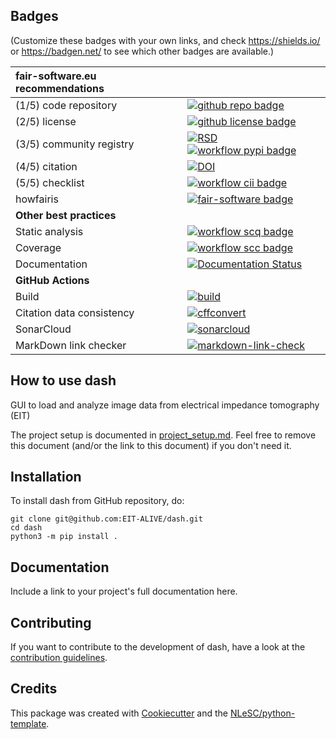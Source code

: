## Badges

(Customize these badges with your own links, and check https://shields.io/ or https://badgen.net/ to see which other badges are available.)

| fair-software.eu recommendations | |
| :-- | :--  |
| (1/5) code repository              | [![github repo badge](https://img.shields.io/badge/github-repo-000.svg?logo=github&labelColor=gray&color=blue)](git@github.com:EIT-ALIVE/dash) |
| (2/5) license                      | [![github license badge](https://img.shields.io/github/license/EIT-ALIVE/dash)](git@github.com:EIT-ALIVE/dash) |
| (3/5) community registry           | [![RSD](https://img.shields.io/badge/rsd-dash-00a3e3.svg)](https://www.research-software.nl/software/dash) [![workflow pypi badge](https://img.shields.io/pypi/v/dash.svg?colorB=blue)](https://pypi.python.org/project/dash/) |
| (4/5) citation                     | [![DOI](https://zenodo.org/badge/DOI/<replace-with-created-DOI>.svg)](https://doi.org/<replace-with-created-DOI>) |
| (5/5) checklist                    | [![workflow cii badge](https://bestpractices.coreinfrastructure.org/projects/<replace-with-created-project-identifier>/badge)](https://bestpractices.coreinfrastructure.org/projects/<replace-with-created-project-identifier>) |
| howfairis                          | [![fair-software badge](https://img.shields.io/badge/fair--software.eu-%E2%97%8F%20%20%E2%97%8F%20%20%E2%97%8F%20%20%E2%97%8F%20%20%E2%97%8B-yellow)](https://fair-software.eu) |
| **Other best practices**           | &nbsp; |
| Static analysis                    | [![workflow scq badge](https://sonarcloud.io/api/project_badges/measure?project=EIT-ALIVE_dash&metric=alert_status)](https://sonarcloud.io/dashboard?id=EIT-ALIVE_dash) |
| Coverage                           | [![workflow scc badge](https://sonarcloud.io/api/project_badges/measure?project=EIT-ALIVE_dash&metric=coverage)](https://sonarcloud.io/dashboard?id=EIT-ALIVE_dash) |
| Documentation                      | [![Documentation Status](https://readthedocs.org/projects/dash/badge/?version=latest)](https://dash.readthedocs.io/en/latest/?badge=latest) |
| **GitHub Actions**                 | &nbsp; |
| Build                              | [![build](git@github.com:EIT-ALIVE/dash/actions/workflows/build.yml/badge.svg)](git@github.com:EIT-ALIVE/dash/actions/workflows/build.yml) |
| Citation data consistency               | [![cffconvert](git@github.com:EIT-ALIVE/dash/actions/workflows/cffconvert.yml/badge.svg)](git@github.com:EIT-ALIVE/dash/actions/workflows/cffconvert.yml) |
| SonarCloud                         | [![sonarcloud](git@github.com:EIT-ALIVE/dash/actions/workflows/sonarcloud.yml/badge.svg)](git@github.com:EIT-ALIVE/dash/actions/workflows/sonarcloud.yml) |
| MarkDown link checker              | [![markdown-link-check](git@github.com:EIT-ALIVE/dash/actions/workflows/markdown-link-check.yml/badge.svg)](git@github.com:EIT-ALIVE/dash/actions/workflows/markdown-link-check.yml) |

## How to use dash

GUI to load and analyze image data from electrical impedance tomography (EIT)

The project setup is documented in [project_setup.md](project_setup.md). Feel free to remove this document (and/or the link to this document) if you don't need it.

## Installation

To install dash from GitHub repository, do:

```console
git clone git@github.com:EIT-ALIVE/dash.git
cd dash
python3 -m pip install .
```

## Documentation

Include a link to your project's full documentation here.

## Contributing

If you want to contribute to the development of dash,
have a look at the [contribution guidelines](CONTRIBUTING.md).

## Credits

This package was created with [Cookiecutter](https://github.com/audreyr/cookiecutter) and the [NLeSC/python-template](https://github.com/NLeSC/python-template).
